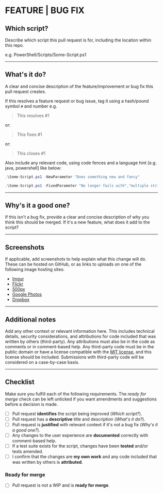 <!-- Delete as appropriate here, ensuring you keep the # at the start -->
# FEATURE | BUG FIX

<!-- Leave other ## Headings, --- dividers, and - [ ] checkboxes in place; replace each paragraph with requested info. There are 6 sections -->
## Which script?

<!-- 1 Replace below here 1 -->
Describe which script this pull request is for, including the location within this repo.

e.g. PowerShell/Scripts/Some-Script.ps1
<!-- 1 Replace above here 1 -->

---

## What's it do?

<!-- 2 Replace below here 2 -->
A clear and concise description of the feature/improvement or bug fix this pull request creates.

If this resolves a feature request or bug issue, tag it using a hash/pound symbol `#` and number e.g.

> This resolves #1

or:

> This fixes #1

or:

> This closes #1

Also include any relevant code, using code fences and a language hint \[e.g. java, powershell] like below:

```powershell
.\Some-Script.ps1 -NewParameter "Does something new and fancy"
```

```powershell
.\Some-Script.ps1 -FixedParameter "No longer fails with","multiple strings"
```
<!-- 2 Replace above here 2 -->

---

## Why's it a good one?

<!-- 3 Replace below here 3 -->
If this isn't a bug fix, provide a clear and concise description of why you think this should be merged. If it's a new feature, what does it add to the script?
<!-- 3 Replace above here 3 -->

---

## Screenshots

<!-- 4 Replace below here 4 -->
If applicable, add screenshots to help explain what this change will do. These can be hosted on GitHub, or as links to uploads on one of the following image hosting sites:

- [Imgur](https://imgur.com/upload)
- [Flickr](https://flickr.com)
- [500px](https://500px.com)
- [Google Photos](https://photos.google.com/login)
- [Dropbox](https://www.dropbox.com)
<!-- 4 Replace above here 4 -->

---

## Additional notes

<!-- 5 Replace below here 5 -->
Add any other context or relevant information here. This includes technical details, security considerations, and attributions for code included that was written by others (third-party). Any attributions must also be in the code as comments or in comment-based help. Any third-party code must be in the public domain or have a license compatible with the [MIT license](../LICENSE.md "MIT License"), and this license should be included. Submissions with third-party code will be considered on a case-by-case basis.
<!-- 5 Replace above here 5 -->

---

## Checklist

<!-- 6 Leave these here, tick them after creating your pull request 6 -->
Make sure you fulfill each of the following requirements. The *ready for merge* check can be left unticked if you want amendments and suggestions before a decision is made.

- [ ] Pull request **identifies** the script being improved (*Which script?*).
- [ ] Pull request has a **descriptive** title and description (*What's it do?*).
- [ ] Pull request is **justified** with relevant context if it's not a bug fix (*Why's it a good one?*).
- [ ] Any changes to the user experience are **documented** correctly with comment-based help.
- [ ] If a test suite exists for the script, changes have been **tested** and/or tests amended.
- [ ] I confirm that the changes are **my own work** and any code included that was written by others is **attributed**.

### Ready for merge

- [ ] Pull request is not a WIP and is **ready for merge**.
<!-- 6 Leave these here, tick them after creating your pull request 6 -->
